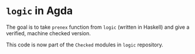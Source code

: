 `logic` in Agda
===============

The goal is to take `prenex` function from `logic` (written in Haskell) and
give a verified, machine checked version.

This code is now part of the `Checked` modules in `logic` repository.
